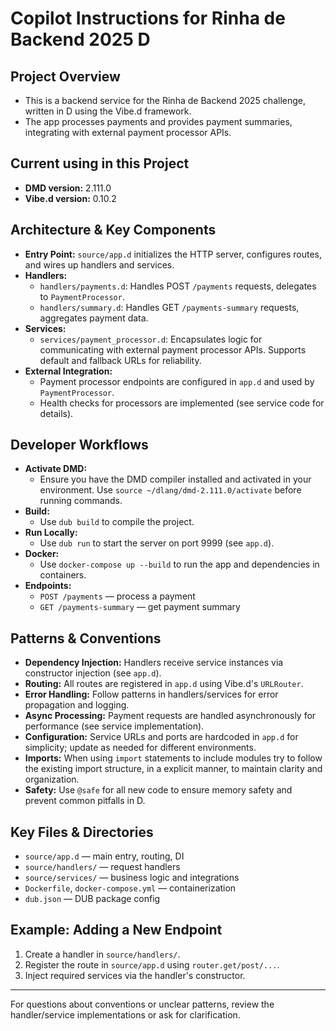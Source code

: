 # Copilot Instructions for Rinha de Backend 2025 D

## Project Overview
- This is a backend service for the Rinha de Backend 2025 challenge, written in D using the Vibe.d framework.
- The app processes payments and provides payment summaries, integrating with external payment processor APIs.

## Current using in this Project
- **DMD version:** 2.111.0
- **Vibe.d version:** 0.10.2

## Architecture & Key Components
- **Entry Point:** `source/app.d` initializes the HTTP server, configures routes, and wires up handlers and services.
- **Handlers:**
  - `handlers/payments.d`: Handles POST `/payments` requests, delegates to `PaymentProcessor`.
  - `handlers/summary.d`: Handles GET `/payments-summary` requests, aggregates payment data.
- **Services:**
  - `services/payment_processor.d`: Encapsulates logic for communicating with external payment processor APIs. Supports default and fallback URLs for reliability.
- **External Integration:**
  - Payment processor endpoints are configured in `app.d` and used by `PaymentProcessor`.
  - Health checks for processors are implemented (see service code for details).

## Developer Workflows
- **Activate DMD:**
  - Ensure you have the DMD compiler installed and activated in your environment. Use `source ~/dlang/dmd-2.111.0/activate` before running commands.
- **Build:**
  - Use `dub build` to compile the project.
- **Run Locally:**
  - Use `dub run` to start the server on port 9999 (see `app.d`).
- **Docker:**
  - Use `docker-compose up --build` to run the app and dependencies in containers.
- **Endpoints:**
  - `POST /payments` — process a payment
  - `GET /payments-summary` — get payment summary

## Patterns & Conventions
- **Dependency Injection:** Handlers receive service instances via constructor injection (see `app.d`).
- **Routing:** All routes are registered in `app.d` using Vibe.d's `URLRouter`.
- **Error Handling:** Follow patterns in handlers/services for error propagation and logging.
- **Async Processing:** Payment requests are handled asynchronously for performance (see service implementation).
- **Configuration:** Service URLs and ports are hardcoded in `app.d` for simplicity; update as needed for different environments.
- **Imports:** When using `import` statements to include modules try to follow the existing import structure, in a explicit manner, to maintain clarity and organization.
- **Safety:** Use `@safe` for all new code to ensure memory safety and prevent common pitfalls in D.

## Key Files & Directories
- `source/app.d` — main entry, routing, DI
- `source/handlers/` — request handlers
- `source/services/` — business logic and integrations
- `Dockerfile`, `docker-compose.yml` — containerization
- `dub.json` — DUB package config

## Example: Adding a New Endpoint
1. Create a handler in `source/handlers/`.
2. Register the route in `source/app.d` using `router.get/post/...`.
3. Inject required services via the handler's constructor.

---
For questions about conventions or unclear patterns, review the handler/service implementations or ask for clarification.

